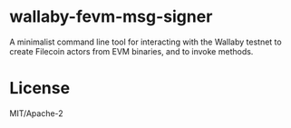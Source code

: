 wallaby-fevm-msg-signer
===

A minimalist command line tool for interacting with the Wallaby testnet
to create Filecoin actors from EVM binaries, and to invoke methods.

# License

MIT/Apache-2
